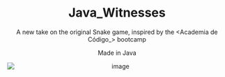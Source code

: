 <div align="center">
  <div style="display:inline-block;">
    <h1>Java_Witnesses</h1>
<p>A new take on the original Snake game, inspired by the &lt;Academia de Código_&gt; bootcamp</p>
<p>Made in Java</p>

  </div>
  <div align="center">
    <img src="https://user-images.githubusercontent.com/105666041/234150474-01ffd72e-3e01-4afd-bd42-f64a2926cf96.png" alt="image" style="display:block; margin:0 auto;">
  </div>
</div>
